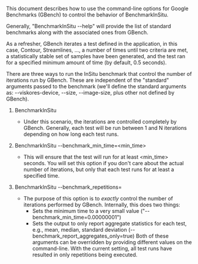 This document describes how to use the command-line options for Google Benchmarks (GBench) to control the behavior of BenchmarkInSitu.

Generally, "BenchmarkInSitu --help" will provide the list of standard benchmarks along with the associated ones from GBench.

As a refresher, GBench iterates a test defined in the application, in this case, Contour, Streamlines, ..., a number of times until two criteria are met, a statistically stable set of samples have been generated, and the test ran for a specified minimum amount of time (by default, 0.5 seconds).

There are three ways to run the InSitu benchmark that control the number of iterations run by GBench. These are independent of the "standard" arguments passed to the benchmark (we'll define the standard arguments as: --viskores-device, --size, --image-size, plus other not defined by GBench).

1. BenchmarkInSitu <standard arguments>
	- Under this scenario, the iterations are controlled completely by GBench. Generally, each test will be run between 1 and N iterations depending on how long each test runs.

2. BenchmarkInSitu <standard arguments> --benchmark_min_time=<min_time>
	- This will ensure that the test will run for at least <min_time> seconds. You will set this option if you don't care about the actual number of iterations, but only that each test runs for at least a specified time.

3. BenchmarkInSitu <standard arguments> --benchmark_repetitions=<reps>
	- The purpose of this option is to *exactly* control the number of iterations performed by GBench. Internally, this does two things:
		- Sets the minimum time to a very small value ("--benchmark_min_time=0.00000001")
		- Sets the output to only report aggregate statistics for each test, e.g., mean, median, standard deviation (--benchmark_report_aggregates_only=true)
	Both of these arguments can be overridden by providing different values on the command-line. With the current setting, all test runs have resulted in only <reps> repetitions being executed.


